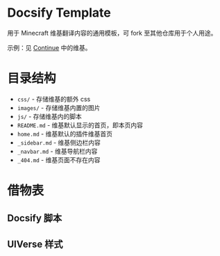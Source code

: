 # Docsify Template

用于 Minecraft 维基翻译内容的通用模板，可 fork 至其他仓库用于个人用途。

示例：见 [Continue](https://www.github.com/SnowCutieOwO/Continue) 中的维基。

# 目录结构

* `css/` - 存储维基的额外 css
* `images/` - 存储维基内置的图片
* `js/` - 存储维基内的脚本
* `README.md` - 维基默认显示的首页，即本页内容
* `home.md` - 维基默认的插件维基首页
* `_sidebar.md` - 维基侧边栏内容
* `_navbar.md` - 维基导航栏内容
* `_404.md` - 维基页面不存在内容

# 借物表

## Docsify 脚本

## UIVerse 样式
